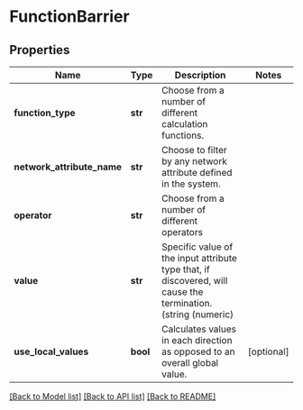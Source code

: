 # FunctionBarrier

## Properties
Name | Type | Description | Notes
------------ | ------------- | ------------- | -------------
**function_type** | **str** | Choose from a number of different calculation functions. | 
**network_attribute_name** | **str** | Choose to filter by any network attribute defined in the system. | 
**operator** | **str** | Choose from a number of different operators | 
**value** | **str** | Specific value of the input attribute type that, if discovered, will cause the termination.(string (numeric) | 
**use_local_values** | **bool** | Calculates values in each direction as opposed to an overall global value. | [optional] 

[[Back to Model list]](../README.md#documentation-for-models) [[Back to API list]](../README.md#documentation-for-api-endpoints) [[Back to README]](../README.md)


